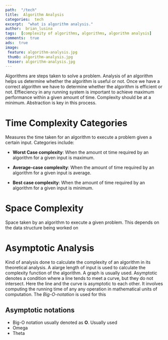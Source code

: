 ```yaml
---
path:  "/tech"
title:  Algorithm Analysis
categories:  tech
excerpt:  "what is algorithm analysis."
author:  brian_lusina
tags:  [complexity of algorithms, algorithms, algorithm analysis]
comments:  true
ads:  true
image: 
 feature: algorithm-analysis.jpg
 thumb: algorithm-analysis.jpg
 teaser: algorithm-analysis.jpg
---
```


Algorithms are steps taken to solve a problem. Analysis of an algorithm helps us determine whether the algorithm is useful or not. Once we have a correct algorithm we have to determine whether the algorithm is efficient or not. Effieciency in any running system is important to achieve maximum performance within a given amount of time. Complexity should be at a minimum. Abstraction is key in this process.

# Time Complexity Categories

Measures the time taken for an algorithm to execute a problem given a certain input. Categories include:

- **Worst Case complexity**: When the amount ot time required by an algorithm for a given input is maximum.

- **Average-case complexity**: When the amount of time required by an algorithm for a given input is average.

- **Best case complexity**: When the amount of time required by an algorithm for a given input is minimum.

# Space Complexity

Space taken by an algorithm to execute a given problem. This depends on the data structure being worked on

# Asymptotic Analysis

Kind of analysis done to calculate the complexity of an algorithm in its theoretical analysis. A alarge length of input is used to calculate the complexity function of the algorithm. A graph is usually used.
Asymptotic denotes a condition where a line tends to meet a curve, but they do not intersect. Here the line and the curve is asymptotic to each other. It involves computing the running time of any any operation in mathematical units of computation.
The _Big-O-notation_ is used for this

## Asymptotic notations

- Big-O notation usually denoted as **O**. Usually used
- Omega
- Theta
